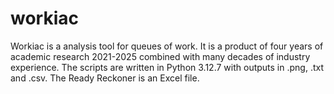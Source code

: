 # workiac
Workiac is a analysis tool for queues of work. It is a product of four years of academic research 2021-2025 combined with many decades of industry experience. The scripts are written in Python 3.12.7 with outputs in .png, .txt and .csv. The Ready Reckoner is an Excel file.
